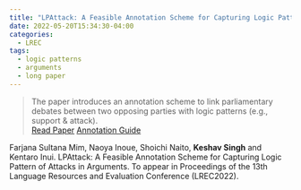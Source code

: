 ```yaml
---
title: "LPAttack: A Feasible Annotation Scheme for Capturing Logic Pattern of Attacks in Arguments"
date: 2022-05-20T15:34:30-04:00
categories:
  - LREC
tags:
  - logic patterns
  - arguments
  - long paper
---
```


> The paper introduces an annotation scheme to link parliamentary debates between two opposing parties with logic patterns (e.g., support & attack).   
[Read Paper][link-to-paper] [Annotation Guide][lp-attack]

Farjana Sultana Mim, Naoya Inoue, Shoichi Naito, __Keshav Singh__ and Kentaro Inui. LPAttack: A Feasible Annotation Scheme for Capturing Logic Pattern of Attacks in Arguments. To appear in Proceedings of the 13th Language Resources and Evaluation Conference (LREC2022).

[link-to-paper]: https://google.com
[lp-attack]: https://github.com/cl-tohoku/xx